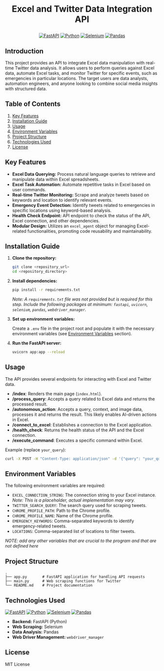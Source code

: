 # <p align="center">Excel and Twitter Data Integration API</p>

<p align="center">
  <a href="#"><img src="https://img.shields.io/badge/FastAPI-005571?style=for-the-badge&logo=fastapi" alt="FastAPI"></a>
  <a href="#"><img src="https://img.shields.io/badge/Python-3776AB?style=for-the-badge&logo=python&logoColor=white" alt="Python"></a>
  <a href="#"><img src="https://img.shields.io/badge/Selenium-4DB33D?style=for-the-badge&logo=selenium&logoColor=white" alt="Selenium"></a>
  <a href="#"><img src="https://img.shields.io/badge/Pandas-150458?style=for-the-badge&logo=pandas&logoColor=white" alt="Pandas"></a>
</p>

## Introduction

This project provides an API to integrate Excel data manipulation with real-time Twitter data analysis. It allows users to perform queries against Excel data, automate Excel tasks, and monitor Twitter for specific events, such as emergencies in particular locations. The target users are data analysts, automation engineers, and anyone looking to combine social media insights with structured data.

## Table of Contents

1.  [Key Features](#key-features)
2.  [Installation Guide](#installation-guide)
3.  [Usage](#usage)
4.  [Environment Variables](#environment-variables)
5.  [Project Structure](#project-structure)
6.  [Technologies Used](#technologies-used)
7.  [License](#license)

## Key Features

*   **Excel Data Querying:** Process natural language queries to retrieve and manipulate data within Excel spreadsheets.
*   **Excel Task Automation:** Automate repetitive tasks in Excel based on user commands.
*   **Real-time Twitter Monitoring:** Scrape and analyze tweets based on keywords and location to identify relevant events.
*   **Emergency Event Detection:** Identify tweets related to emergencies in specific locations using keyword-based analysis.
*   **Health Check Endpoint:** API endpoint to check the status of the API, Excel connection, and other dependencies.
*   **Modular Design:** Utilizes an `excel_agent` object for managing Excel-related functionalities, promoting code reusability and maintainability.

## Installation Guide

1.  **Clone the repository:**

    ```bash
    git clone <repository_url>
    cd <repository_directory>
    ```

2.  **Install dependencies:**

    ```bash
    pip install -r requirements.txt
    ```

    *Note: A `requirements.txt` file was not provided but is required for this step.  Include the following packages at minimum: `fastapi`, `uvicorn`, `selenium`, `pandas`, `webdriver_manager`.*

3.  **Set up environment variables:**

    Create a `.env` file in the project root and populate it with the necessary environment variables (see [Environment Variables](#environment-variables) section).

4.  **Run the FastAPI server:**

    ```bash
    uvicorn app:app --reload
    ```

## Usage

The API provides several endpoints for interacting with Excel and Twitter data.

*   **/index**: Renders the main page (`index.html`).
*   **/process_query**: Accepts a query related to Excel data and returns the processed result.
*   **/autonomous_action**: Accepts a query, context, and image data, processes it and returns the result.  This likely enables AI-driven actions in Excel.
*   **/connect_to_excel**: Establishes a connection to the Excel application.
*   **/health_check**: Returns the health status of the API and the Excel connection.
*   **/execute_command**: Executes a specific command within Excel.

Example (replace `your_query`):

```bash
curl -X POST -H "Content-Type: application/json" -d '{"query": "your_query"}' http://localhost:8000/process_query
```

## Environment Variables

The following environment variables are required:

*   `EXCEL_CONNECTION_STRING`: The connection string to your Excel instance. *Note: This is a placeholder, actual implementation may vary.*
*   `TWITTER_SEARCH_QUERY`: The search query used for scraping tweets.
*   `CHROME_PROFILE_PATH`: Path to the Chrome profile.
*   `CHROME_PROFILE_NAME`: Name of the Chrome profile.
*   `EMERGENCY_KEYWORDS`: Comma-separated keywords to identify emergency-related tweets.
*   `LOCATIONS`: Comma-separated list of locations to filter tweets.

*NOTE: add any other variables that are crucial to the program and that are not defined here*

## Project Structure

```
.
├── app.py       # FastAPI application for handling API requests
├── main.py      # Web scraping functions for Twitter
└── README.md    # Project documentation
```

## Technologies Used

<p align="left">
  <a href="#"><img src="https://img.shields.io/badge/FastAPI-005571?style=for-the-badge&logo=fastapi" alt="FastAPI"></a>
  <a href="#"><img src="https://img.shields.io/badge/Python-3776AB?style=for-the-badge&logo=python&logoColor=white" alt="Python"></a>
  <a href="#"><img src="https://img.shields.io/badge/Selenium-4DB33D?style=for-the-badge&logo=selenium&logoColor=white" alt="Selenium"></a>
  <a href="#"><img src="https://img.shields.io/badge/Pandas-150458?style=for-the-badge&logo=pandas&logoColor=white" alt="Pandas"></a>
</p>

*   **Backend:** FastAPI (Python)
*   **Web Scraping:** Selenium
*   **Data Analysis:** Pandas
*   **Web Driver Management:** `webdriver_manager`

## License

MIT License